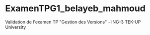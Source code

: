 # ExamenTPG1_belayeb_mahmoud
Validation de l'examen TP "Gestion des Versions" - ING-3 TEK-UP University
